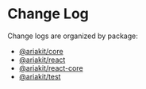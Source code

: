 # Change Log

Change logs are organized by package:

- [@ariakit/core](packages/ariakit-core/CHANGELOG.md)
- [@ariakit/react](packages/ariakit-react/CHANGELOG.md)
- [@ariakit/react-core](packages/ariakit-react-core/CHANGELOG.md)
- [@ariakit/test](packages/ariakit-test/CHANGELOG.md)
